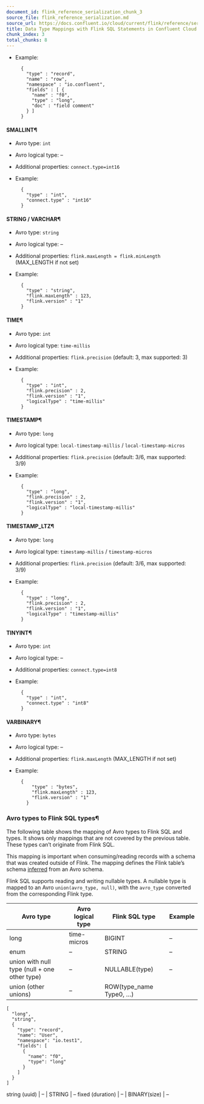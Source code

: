 ```yaml
---
document_id: flink_reference_serialization_chunk_3
source_file: flink_reference_serialization.md
source_url: https://docs.confluent.io/cloud/current/flink/reference/serialization.html
title: Data Type Mappings with Flink SQL Statements in Confluent Cloud for Apache Flink
chunk_index: 3
total_chunks: 8
---
```


* Example:

        {
          "type" : "record",
          "name" : "row",
          "namespace" : "io.confluent",
          "fields" : [ {
            "name" : "f0",
            "type" : "long",
            "doc" : "field comment"
          } ]
        }

#### SMALLINT¶

* Avro type: `int`

* Avro logical type: –

* Additional properties: `connect.type=int16`

* Example:

        {
          "type" : "int",
          "connect.type" : "int16"
        }

#### STRING / VARCHAR¶

* Avro type: `string`

* Avro logical type: –

* Additional properties: `flink.maxLength = flink.minLength` (MAX_LENGTH if not set)

* Example:

        {
          "type" : "string",
          "flink.maxLength" : 123,
          "flink.version" : "1"
        }

#### TIME¶

* Avro type: `int`

* Avro logical type: `time-millis`

* Additional properties: `flink.precision` (default: 3, max supported: 3)

* Example:

        {
          "type" : "int",
          "flink.precision" : 2,
          "flink.version" : "1",
          "logicalType" : "time-millis"
        }

#### TIMESTAMP¶

* Avro type: `long`

* Avro logical type: `local-timestamp-millis` / `local-timestamp-micros`

* Additional properties: `flink.precision` (default: 3/6, max supported: 3/9)

* Example:

        {
          "type" : "long",
          "flink.precision" : 2,
          "flink.version" : "1",
          "logicalType" : "local-timestamp-millis"
        }

#### TIMESTAMP_LTZ¶

* Avro type: `long`

* Avro logical type: `timestamp-millis` / `timestamp-micros`

* Additional properties: `flink.precision` (default: 3/6, max supported: 3/9)

* Example:

        {
          "type" : "long",
          "flink.precision" : 2,
          "flink.version" : "1",
          "logicalType" : "timestamp-millis"
        }

#### TINYINT¶

* Avro type: `int`

* Avro logical type: –

* Additional properties: `connect.type=int8`

* Example:

        {
          "type" : "int",
          "connect.type" : "int8"
        }

#### VARBINARY¶

* Avro type: `bytes`

* Avro logical type: –

* Additional properties: `flink.maxLength` (MAX_LENGTH if not set)

* Example:

        {
            "type" : "bytes",
            "flink.maxLength" : 123,
            "flink.version" : "1"
          }

### Avro types to Flink SQL types¶

The following table shows the mapping of Avro types to Flink SQL and types. It shows only mappings that are not covered by the previous table. These types can’t originate from Flink SQL.

This mapping is important when consuming/reading records with a schema that was created outside of Flink. The mapping defines the Flink table’s schema [inferred](statements/show.html#flink-sql-show-inferred-tables) from an Avro schema.

Flink SQL supports reading and writing nullable types. A nullable type is mapped to an Avro `union(avro_type, null)`, with the `avro_type` converted from the corresponding Flink type.

Avro type | Avro logical type | Flink SQL type | Example
---|---|---|---
long | time-micros | BIGINT | –
enum | – | STRING | –
union with null type (null + one other type) | – | NULLABLE(type) | –
union (other unions) | – | ROW(type_name Type0, …) |

    [
      "long",
      "string",
      {
        "type": "record",
        "name": "User",
        "namespace": "io.test1",
        "fields": [
          {
            "name": "f0",
            "type": "long"
          }
        ]
      }
    ]

string (uuid) | – | STRING | –
fixed (duration) | – | BINARY(size) | –
